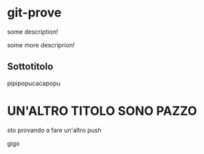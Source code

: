 # git-prove

some description!

some more descriprion!

## Sottotitolo

pipipopucacapopu

# UN'ALTRO TITOLO SONO PAZZO

sto provando a fare un'altro push

gigo

